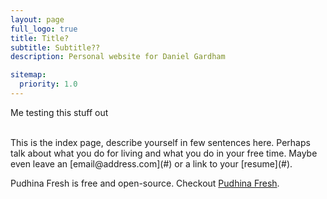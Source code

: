 ```yaml
---
layout: page
full_logo: true
title: Title?
subtitle: Subtitle??
description: Personal website for Daniel Gardham

sitemap:
  priority: 1.0
---
```

<p id="describe-text">Me testing this stuff out</p>
<br>
This is the index page, describe yourself in few sentences here. Perhaps talk about what you do for living and what you do in your free time. Maybe even leave an [email@address.com](#) or a link to your [resume](#).

Pudhina Fresh is free and open-source. Checkout [Pudhina Fresh](https://github.com/ritijjain/pudhina-fresh).

<br>
<br>
<br>
<br>
<br>
<br>
<br>
